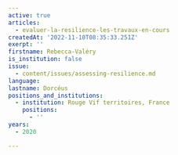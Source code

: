 ```yaml
---
active: true
articles:
  - evaluer-la-resilience-les-travaux-en-cours
createdAt: '2022-11-10T08:35:33.251Z'
exerpt: ''
firstname: Rebecca-Valéry
is_institution: false
issue:
  - content/issues/assessing-resilience.md
language:
lastname: Dorcéus
positions_and_institutions:
  - institution: Rouge Vif territoires, France
    positions:
      - ''
years:
  - 2020

---
```

